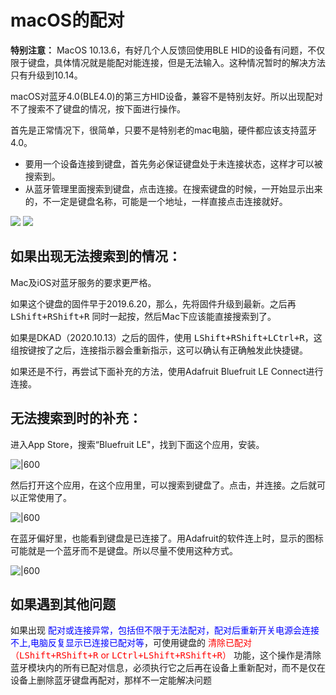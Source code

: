 # macOS的配对

**特别注意：** MacOS 10.13.6，有好几个人反馈回使用BLE HID的设备有问题，不仅限于键盘，具体情况就是能配对能连接，但是无法输入。这种情况暂时的解决方法只有升级到10.14。

macOS对蓝牙4.0\(BLE4.0\)的第三方HID设备，兼容不是特别友好。所以出现配对不了搜索不了键盘的情况，按下面进行操作。

首先是正常情况下，很简单，只要不是特别老的mac电脑，硬件都应该支持蓝牙4.0。
  - 要用一个设备连接到键盘，首先务必保证键盘处于未连接状态，这样才可以被搜索到。
  - 从蓝牙管理里面搜索到键盘，点击连接。在搜索键盘的时候，一开始显示出来的，不一定是键盘名称，可能是一个地址，一样直接点击连接就好。

![](assets/mac-pairing-001.png)
![](assets/mac-pairing-002.png)

## 如果出现无法搜索到的情况：

Mac及iOS对蓝牙服务的要求更严格。

如果这个键盘的固件早于2019.6.20，那么，先将固件升级到最新。之后再 <kbd>LShift+RShift+R</kbd> 同时一起按，然后Mac下应该能直接搜索到了。

如果是DKAD（2020.10.13）之后的固件，使用 <kbd>LShift+RShift+LCtrl+R</kbd>，这组按键按了之后，连接指示器会重新指示，这可以确认有正确触发此快捷键。

如果还是不行，再尝试下面补充的方法，使用Adafruit Bluefruit LE Connect进行连接。

## 无法搜索到时的补充：

进入App Store，搜索“Bluefruit LE"，找到下面这个应用，安装。

![|600](assets/mac_pairing_01.png)

然后打开这个应用，在这个应用里，可以搜索到键盘了。点击，并连接。之后就可以正常使用了。

![|600](assets/mac_pairing_02.png)

在蓝牙偏好里，也能看到键盘是已连接了。用Adafruit的软件连上时，显示的图标可能就是一个蓝牙而不是键盘。所以尽量不使用这种方式。

![|600](assets/mac_pairing_03.png)

## 如果遇到其他问题

如果出现 <font color="blue">配对或连接异常，包括但不限于无法配对，配对后重新开关电源会连接不上,电脑反复显示已连接已配对等</font>，可使用键盘的 <font color="red">清除已配对（<kbd>LShift+RShift+R</kbd> or <kbd>LCtrl+LShift+RShift+R</kbd>）</font> 功能，这个操作是清除蓝牙模块内的所有已配对信息，必须执行它之后再在设备上重新配对，而不是仅在设备上删除蓝牙键盘再配对，那样不一定能解决问题
